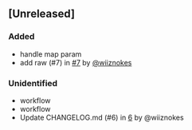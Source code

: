 
## [Unreleased]

### Added

- handle map param
- add raw (#7) in [#7](https://github.com/wiiznokes/changelog/pull/7) by [@wiiznokes](https://github.com/wiiznokes)

### Unidentified

- workflow
- workflow
- Update CHANGELOG.md (#6) in [6](https://github.com/wiiznokes/changelog/pull/6) by @wiiznokes

